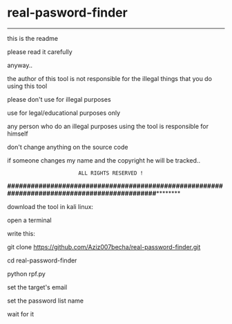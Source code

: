 # real-pasword-finder
************************************************************
this is the readme

please read it carefully

anyway..
												
the author of this tool is not responsible for the illegal things that you do using this tool
						
please don't use for illegal purposes
								
use for legal/educational purposes only
										
any person who do an illegal purposes using the tool is responsible for himself
						
don't change anything on the source code 

if someone changes my name and the copyright he will be tracked..

                           ALL RIGHTS RESERVED !
			   
**#############################################################################################**********

download the tool in kali linux:

open a terminal

write this: 

git clone https://github.com/Aziz007becha/real-password-finder.git

cd real-password-finder

python rpf.py

set the target's email

set the password list name

wait for it
